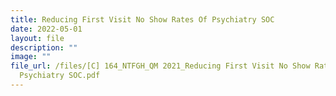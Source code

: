 ```yaml
---
title: Reducing First Visit No Show Rates Of Psychiatry SOC
date: 2022-05-01
layout: file
description: ""
image: ""
file_url: /files/[C] 164_NTFGH_QM 2021_Reducing First Visit No Show Rates Of
  Psychiatry SOC.pdf
---
```

